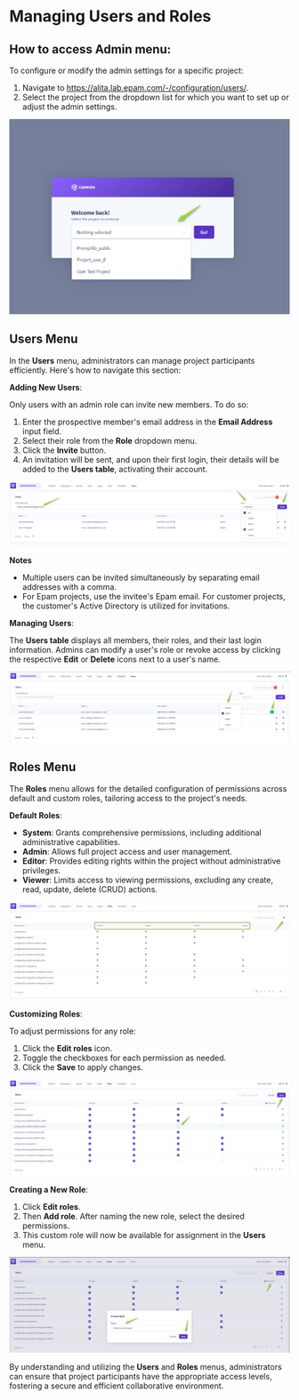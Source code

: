 #   Managing Users and Roles

## How to access Admin menu:

To configure or modify the admin settings for a specific project:

1. Navigate to https://alita.lab.epam.com/-/configuration/users/.
2. Select the project from the dropdown list for which you want to set up or adjust the admin settings.

![AlitaAdmin-Select](img/AlitaAdmin-Select.png)

## Users Menu

In the **Users** menu, administrators can manage project participants efficiently. Here's how to navigate this section:

**Adding New Users**:

Only users with an admin role can invite new members. To do so:

1. Enter the prospective member's email address in the **Email Address** input field.
2. Select their role from the **Role** dropdown menu. 
3. Click the **Invite** button. 
4. An invitation will be sent, and upon their first login, their details will be added to the **Users table**, activating their account.

![Users-add_new_user](../img/Users-add_new_user.png)

**Notes**

* Multiple users can be invited simultaneously by separating email addresses with a comma.
* For Epam projects, use the invitee's Epam email. For customer projects, the customer's Active Directory is utilized for invitations.

**Managing Users**:

The **Users table** displays all members, their roles, and their last login information. Admins can modify a user's role or revoke access by clicking the respective **Edit** or **Delete** icons next to a user's name.

![Users-managing_users](../img/Users-managing_users.png)

## Roles Menu

The **Roles** menu allows for the detailed configuration of permissions across default and custom roles, tailoring access to the project's needs.

**Default Roles**:

* **System**: Grants comprehensive permissions, including additional administrative capabilities.
* **Admin**: Allows full project access and user management.
* **Editor**: Provides editing rights within the project without administrative privileges.
* **Viewer**: Limits access to viewing permissions, excluding any create, read, update, delete (CRUD) actions.

![Roles](../img/Roles.png)

**Customizing Roles**:

To adjust permissions for any role:

1. Click the **Edit roles** icon.
2. Toggle the checkboxes for each permission as needed.
3. Click the **Save** to apply changes.

![Roles-customizing_role](../img/Roles-customizing_role.png)

**Creating a New Role**:

1. Click **Edit roles**.
2. Then **Add role**. After naming the new role, select the desired permissions. 
3. This custom role will now be available for assignment in the **Users** menu.

![Roles-create_role](../img/Roles-create_role.png)

By understanding and utilizing the **Users** and **Roles** menus, administrators can ensure that project participants have the appropriate access levels, fostering a secure and efficient collaborative environment.   